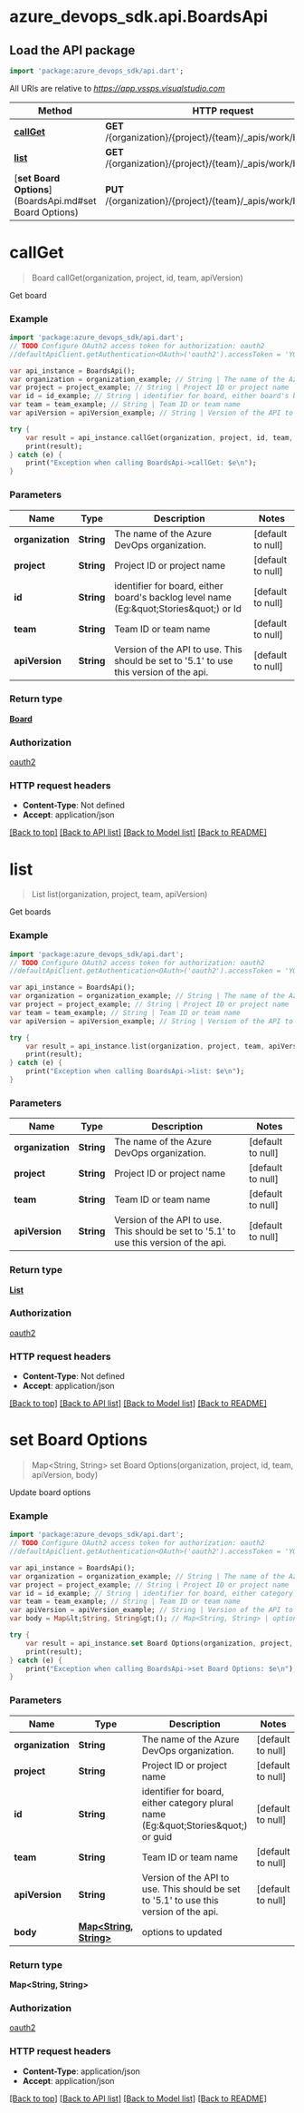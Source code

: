 # azure_devops_sdk.api.BoardsApi

## Load the API package
```dart
import 'package:azure_devops_sdk/api.dart';
```

All URIs are relative to *https://app.vssps.visualstudio.com*

Method | HTTP request | Description
------------- | ------------- | -------------
[**callGet**](BoardsApi.md#callGet) | **GET** /{organization}/{project}/{team}/_apis/work/boards/{id} | 
[**list**](BoardsApi.md#list) | **GET** /{organization}/{project}/{team}/_apis/work/boards | 
[**set Board Options**](BoardsApi.md#set Board Options) | **PUT** /{organization}/{project}/{team}/_apis/work/boards/{id} | 


# **callGet**
> Board callGet(organization, project, id, team, apiVersion)



Get board

### Example 
```dart
import 'package:azure_devops_sdk/api.dart';
// TODO Configure OAuth2 access token for authorization: oauth2
//defaultApiClient.getAuthentication<OAuth>('oauth2').accessToken = 'YOUR_ACCESS_TOKEN';

var api_instance = BoardsApi();
var organization = organization_example; // String | The name of the Azure DevOps organization.
var project = project_example; // String | Project ID or project name
var id = id_example; // String | identifier for board, either board's backlog level name (Eg:\"Stories\") or Id
var team = team_example; // String | Team ID or team name
var apiVersion = apiVersion_example; // String | Version of the API to use.  This should be set to '5.1' to use this version of the api.

try { 
    var result = api_instance.callGet(organization, project, id, team, apiVersion);
    print(result);
} catch (e) {
    print("Exception when calling BoardsApi->callGet: $e\n");
}
```

### Parameters

Name | Type | Description  | Notes
------------- | ------------- | ------------- | -------------
 **organization** | **String**| The name of the Azure DevOps organization. | [default to null]
 **project** | **String**| Project ID or project name | [default to null]
 **id** | **String**| identifier for board, either board&#39;s backlog level name (Eg:\&quot;Stories\&quot;) or Id | [default to null]
 **team** | **String**| Team ID or team name | [default to null]
 **apiVersion** | **String**| Version of the API to use.  This should be set to &#39;5.1&#39; to use this version of the api. | [default to null]

### Return type

[**Board**](Board.md)

### Authorization

[oauth2](../README.md#oauth2)

### HTTP request headers

 - **Content-Type**: Not defined
 - **Accept**: application/json

[[Back to top]](#) [[Back to API list]](../README.md#documentation-for-api-endpoints) [[Back to Model list]](../README.md#documentation-for-models) [[Back to README]](../README.md)

# **list**
> List<BoardReference> list(organization, project, team, apiVersion)



Get boards

### Example 
```dart
import 'package:azure_devops_sdk/api.dart';
// TODO Configure OAuth2 access token for authorization: oauth2
//defaultApiClient.getAuthentication<OAuth>('oauth2').accessToken = 'YOUR_ACCESS_TOKEN';

var api_instance = BoardsApi();
var organization = organization_example; // String | The name of the Azure DevOps organization.
var project = project_example; // String | Project ID or project name
var team = team_example; // String | Team ID or team name
var apiVersion = apiVersion_example; // String | Version of the API to use.  This should be set to '5.1' to use this version of the api.

try { 
    var result = api_instance.list(organization, project, team, apiVersion);
    print(result);
} catch (e) {
    print("Exception when calling BoardsApi->list: $e\n");
}
```

### Parameters

Name | Type | Description  | Notes
------------- | ------------- | ------------- | -------------
 **organization** | **String**| The name of the Azure DevOps organization. | [default to null]
 **project** | **String**| Project ID or project name | [default to null]
 **team** | **String**| Team ID or team name | [default to null]
 **apiVersion** | **String**| Version of the API to use.  This should be set to &#39;5.1&#39; to use this version of the api. | [default to null]

### Return type

[**List<BoardReference>**](BoardReference.md)

### Authorization

[oauth2](../README.md#oauth2)

### HTTP request headers

 - **Content-Type**: Not defined
 - **Accept**: application/json

[[Back to top]](#) [[Back to API list]](../README.md#documentation-for-api-endpoints) [[Back to Model list]](../README.md#documentation-for-models) [[Back to README]](../README.md)

# **set Board Options**
> Map<String, String> set Board Options(organization, project, id, team, apiVersion, body)



Update board options

### Example 
```dart
import 'package:azure_devops_sdk/api.dart';
// TODO Configure OAuth2 access token for authorization: oauth2
//defaultApiClient.getAuthentication<OAuth>('oauth2').accessToken = 'YOUR_ACCESS_TOKEN';

var api_instance = BoardsApi();
var organization = organization_example; // String | The name of the Azure DevOps organization.
var project = project_example; // String | Project ID or project name
var id = id_example; // String | identifier for board, either category plural name (Eg:\"Stories\") or guid
var team = team_example; // String | Team ID or team name
var apiVersion = apiVersion_example; // String | Version of the API to use.  This should be set to '5.1' to use this version of the api.
var body = Map&lt;String, String&gt;(); // Map<String, String> | options to updated

try { 
    var result = api_instance.set Board Options(organization, project, id, team, apiVersion, body);
    print(result);
} catch (e) {
    print("Exception when calling BoardsApi->set Board Options: $e\n");
}
```

### Parameters

Name | Type | Description  | Notes
------------- | ------------- | ------------- | -------------
 **organization** | **String**| The name of the Azure DevOps organization. | [default to null]
 **project** | **String**| Project ID or project name | [default to null]
 **id** | **String**| identifier for board, either category plural name (Eg:\&quot;Stories\&quot;) or guid | [default to null]
 **team** | **String**| Team ID or team name | [default to null]
 **apiVersion** | **String**| Version of the API to use.  This should be set to &#39;5.1&#39; to use this version of the api. | [default to null]
 **body** | [**Map&lt;String, String&gt;**](String.md)| options to updated | 

### Return type

**Map<String, String>**

### Authorization

[oauth2](../README.md#oauth2)

### HTTP request headers

 - **Content-Type**: application/json
 - **Accept**: application/json

[[Back to top]](#) [[Back to API list]](../README.md#documentation-for-api-endpoints) [[Back to Model list]](../README.md#documentation-for-models) [[Back to README]](../README.md)

